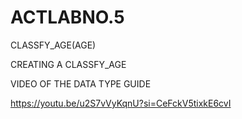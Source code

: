 # ACTLABNO.5

CLASSFY_AGE(AGE)

CREATING A CLASSFY_AGE

VIDEO OF THE DATA TYPE GUIDE

https://youtu.be/u2S7vVyKqnU?si=CeFckV5tixkE6cvI

